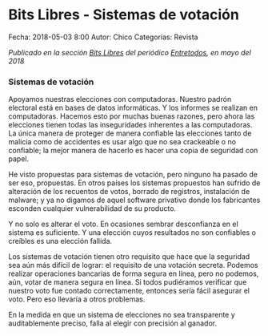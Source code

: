 Bits Libres - Sistemas de votación
==================================

Fecha: 2018-05-03 8:00
Autor: Chico
Categorías: Revista

_Publicado en la sección [Bits Libres](http://www.gulag.org.mx/revista/2016-05-10-Bits-Libres.html) del periódico [Entretodos](http://periodicoentretodos.com/), en mayo del 2018_

<!-- break -->

### Sistemas de votación

Apoyamos nuestras elecciones con computadoras. Nuestro padrón electoral está en bases de datos informáticas. Y los informes se realizan en computadoras. Hacemos esto por muchas buenas razones, pero ahora las elecciones tienen todas las inseguridades inherentes a las computadoras. La única manera de proteger de manera confiable las elecciones tanto de malicia como de accidentes es usar algo que no sea crackeable o no confiable; la mejor manera de hacerlo es hacer una copia de seguridad con papel.

He visto propuestas para sistemas de votación, pero ninguno ha pasado de ser eso, propuestas. En otros países los sistemas propuestos han sufrido de alteración de los recuentos de votos, borrado de registros, instalación de malware; y ya no digamos de aquel software privativo donde los fabricantes esconden cualquier vulnerabilidad de su producto.

Y no solo es alterar el voto. En ocasiones sembrar desconfianza en el sistema es suficiente. Y una elección cuyos resultados no son confiables o creíbles es una elección fallida.

Los sistemas de votación tienen otro requisito que hace que la seguridad sea aún más difícil de lograr: el requisito de una votación secreta. Podemos realizar operaciones bancarias de forma segura en línea, pero no podemos, aún, votar de manera segura en línea. Si todos pudiéramos verificar que nuestro voto fue contado correctamente, entonces sería fácil asegurar el voto. Pero eso llevaría a otros problemas.

En la medida en que un sistema de elecciones no sea transparente y auditablemente preciso, falla al elegir con precisión al ganador.
